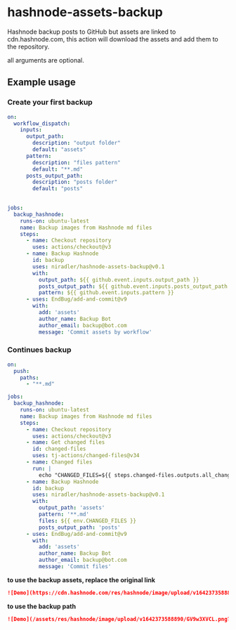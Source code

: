 # hashnode-assets-backup

Hashnode backup posts to GitHub but assets are linked to cdn.hashnode.com, this action will download the assets and add them to the repository.

all arguments are optional.

## Example usage

### Create your first backup

```yaml
on: 
  workflow_dispatch:
    inputs:
      output_path:
        description: "output folder"
        default: "assets"
      pattern:
        description: "files pattern"
        default: "**.md"
      posts_output_path:
        description: "posts folder"
        default: "posts"        
           

jobs:
  backup_hashnode:
    runs-on: ubuntu-latest
    name: Backup images from Hashnode md files
    steps:
      - name: Checkout repository
        uses: actions/checkout@v3
      - name: Backup Hashnode
        id: backup
        uses: niradler/hashnode-assets-backup@v0.1
        with:
          output_path: ${{ github.event.inputs.output_path }}
          posts_output_path: ${{ github.event.inputs.posts_output_path }}
          pattern: ${{ github.event.inputs.pattern }}          
      - uses: EndBug/add-and-commit@v9
        with:
          add: 'assets'
          author_name: Backup Bot
          author_email: backup@bot.com
          message: 'Commit assets by workflow'
```

### Continues backup

```yaml
on:
  push:
    paths:
      - "**.md"

jobs:
  backup_hashnode:
    runs-on: ubuntu-latest
    name: Backup images from Hashnode md files
    steps:
      - name: Checkout repository
        uses: actions/checkout@v3
      - name: Get changed files
        id: changed-files
        uses: tj-actions/changed-files@v34
      - name: Changed files
        run: |
          echo "CHANGED_FILES=${{ steps.changed-files.outputs.all_changed_files }}" >> $GITHUB_ENV
      - name: Backup Hashnode
        id: backup
        uses: niradler/hashnode-assets-backup@v0.1
        with:
          output_path: 'assets'
          pattern: '**.md'
          files: ${{ env.CHANGED_FILES }}
          posts_output_path: 'posts'
      - uses: EndBug/add-and-commit@v9
        with:
          add: 'assets'
          author_name: Backup Bot
          author_email: backup@bot.com
          message: 'Commit files'
```

**to use the backup assets, replace the original link**

```md
![Demo](https://cdn.hashnode.com/res/hashnode/image/upload/v1642373588890/GV9w3XVCL.png align="left")
```

**to use the backup path**

```md
![Demo](/assets/res/hashnode/image/upload/v1642373588890/GV9w3XVCL.png?raw=true)
```
